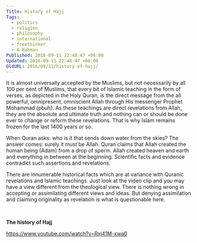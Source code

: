 ```yaml
---
Title: History of Hajj
Tags:
  - politics
  - religion
  - philosophy
  - international
  - freethinker
  - A Rahman
Published: 2016-09-11 22:48:47 +06:00
Updated: 2016-09-11 22:48:47 +06:00
OldURL: 2016/09/11/history-of-hajj/
---
```


It is almost universally accepted by the Muslims, but not necessarily by all 100 per cent of Muslims, that every bit of Islamic teaching in the form of verses, as depicted in the Holy Quran, is the direct message from the all powerful, omnipresent, omniscient Allah through His messenger Prophet Mohammad (pbuh). As these teachings are direct revelations from Allah, they are the absolute and ultimate truth and nothing can or should be done ever to change or reform these revelations. That is why Islam remains frozen for the last 1400 years or so.

When Quran asks: who is it that sends down water from the skies? The answer comes: surely it must be Allah. Quran claims that Allah created the human being (Adam) from a drop of sperm. Allah created heaven and earth and everything in between at the beginning. Scientific facts and evidence contradict such assertions and revelations.

There are innumerable historical facts which are at variance with Quranic revelations and Islamic teachings. Just look at the video clip and you may have a view different from the theological view. There is nothing wrong in accepting or assimilating different views and ideas. But denying assimilation and claiming originality as revelation is what is questionable here.

&nbsp;

<strong>The history of Hajj</strong>

<a href="https://www.youtube.com/watch?v=Rxj41M-xwa0">https://www.youtube.com/watch?v=Rxj41M-xwa0</a>

&nbsp;
